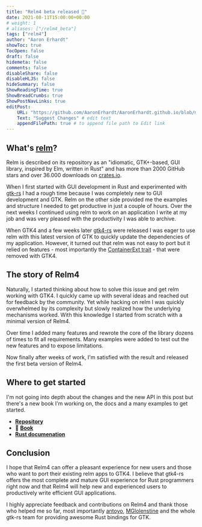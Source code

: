 ```yaml
---
title: "Relm4 beta released 🎉"
date: 2021-08-11T15:00:00+00:00
# weight: 1
# aliases: ["/relm4_beta"]
tags: ["relm4"]
author: "Aaron Erhardt"
showToc: true
TocOpen: false
draft: false
hidemeta: false
comments: false
disableShare: false
disableHLJS: false
hideSummary: false
ShowReadingTime: true
ShowBreadCrumbs: true
ShowPostNavLinks: true
editPost:
    URL: "https://github.com/AaronErhardt/AaronErhardt.github.io/blob/master/blog-src/content"
    Text: "Suggest Changes" # edit text
    appendFilePath: true # to append file path to Edit link
---
```


## What's [relm](https://github.com/antoyo/relm)?

Relm is described on its repository as an "idiomatic, GTK+-based, GUI library, inspired by Elm, written in Rust" and has more than 2000 GitHub stars and over 36.000 downloads on [crates.io](https://crates.io/crates/relm).

When I first started with GUI development in Rust and experimented with [gtk-rs](https://github.com/gtk-rs/gtk3-rs) I had a rough time because I was completely new to GUI development and GTK. Relm on the other side provided me the examples and structure I needed to get productive in just a couple of hours. Over the next weeks I continued using relm to work on an application I write at my job and was very pleased with the productivity I was able to archive.

When GTK4 and a few weeks later [gtk4-rs](https://github.com/gtk-rs/gtk4-rs) were released I was eager to use relm with this latest version of GTK to quickly update the dependencies of my application. However, it turned out that relm was not easy to port but it relied on features - most importantly the [ContainerExt trait](https://gtk-rs.org/gtk3-rs/stable/latest/docs/gtk/prelude/trait.ContainerExt.html) - that were removed with GTK4.

## The story of Relm4

Naturally, I started thinking about how to solve this issue and get relm working with GTK4. I quickly came up with several ideas and reached out for feedback by the community. Yet while hacking on relm I was quickly overwhelmed by its complexity but slowly realized how the underlying mechanisms worked. With this knowledge I started from scratch with a minimal version of Relm4.

Over time I added many features and rewrote the core of the library dozens of times to fit all requirements. Many examples were added to test out the new features and to expose limitations.

Now finally after weeks of work, I'm satisfied with the result and released the first beta version of Relm4.

## Where to get started

I'm not going into depth about the changes and the new API in this post but there's a new book I'm working on, the docs and a many examples to get started.

+ **[Repository](https://github.com/AaronErhardt/relm4)**
+ 📖 **[Book](https://aaronerhardt.github.io/relm4-book/book/)**
+ **[Rust documenation](https://aaronerhardt.github.io/docs/relm4/relm4/)**

## Conclusion

I hope that Relm4 can offer a pleasant experience for new users and those who want to port their existing relm apps to GTK4. I believe that gtk4-rs offers the most complete and mature GUI experience for Rust programmers right now and that Relm4 will help new and experienced users to productively write efficient GUI applications.

I highly appreciate feedback and contributions on Relm4 and thank those who helped me so far, most importantly [antoyo](https://github.com/antoyo), [MGlolenstine](https://github.com/MGlolenstine) and the whole gtk-rs team for providing awesome Rust bindings for GTK.
